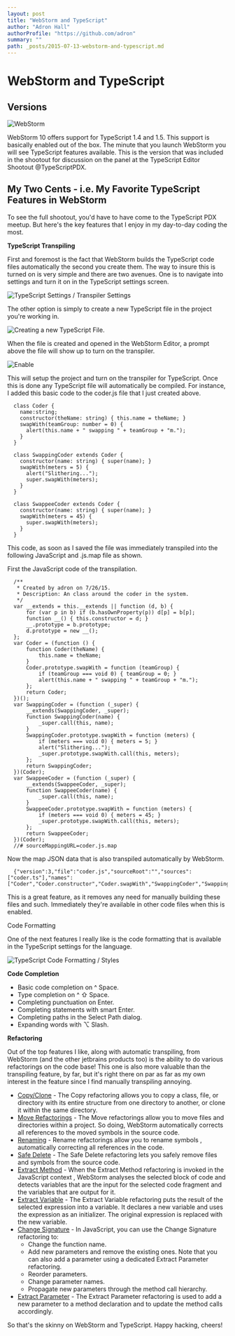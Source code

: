 ```yaml
---
layout: post
title: "WebStorm and TypeScript"
author: "Adron Hall"
authorProfile: "https://github.com/adron"
summary: ""
path: _posts/2015-07-13-webstorm-and-typescript.md
---
```


# WebStorm and TypeScript
## Versions
![WebStorm](https://compositecode.files.wordpress.com/2015/07/webstorm.png)

WebStorm 10 offers support for TypeScript 1.4 and 1.5. This support is basically enabled out of the box. The minute that you launch WebStorm you will see TypeScript features available. This is the version that was included in the shootout for discussion on the panel at the TypeScript Editor Shootout @TypeScriptPDX.

## My Two Cents - i.e. My Favorite TypeScript Features in WebStorm
To see the full shootout, you'd have to have come to the TypeScript PDX meetup. But here's the key features that I enjoy in my day-to-day coding the most.

**TypeScript Transpiling**

First and foremost is the fact that WebStorm builds the TypeScript code files automatically the second you create them. The way to insure this is turned on is very simple and there are two avenues. One is to navigate into settings and turn it on in the TypeScript settings screen.

![TypeScript Settings / Transpiler Settings](http://photos.adron.me/Software/Software-Development/Work-Flow-of-JavaScript/i-GwSdhrT/0/O/typescript-feature-02.png)

The other option is simply to create a new TypeScript file in the project you're working in.

![Creating a new TypeScript File.](http://photos.adron.me/Software/Software-Development/Work-Flow-of-JavaScript/i-pLkh2z4/0/O/typescript01.png)

When the file is created and opened in the WebStorm Editor, a prompt above the file will show up to turn on the transpiler.

![Enable](http://photos.adron.me/Software/Software-Development/Work-Flow-of-JavaScript/i-LgZhchD/0/O/typescript02.png)

This will setup the project and turn on the transpiler for TypeScript. Once this is done any TypeScript file will automatically be compiled. For instance, I added this basic code to the coder.js file that I just created above.

      class Coder {
        name:string;
        constructor(theName: string) { this.name = theName; }
        swapWith(teamGroup: number = 0) {
          alert(this.name + " swapping " + teamGroup + "m.");
        }
      }

      class SwappingCoder extends Coder {
        constructor(name: string) { super(name); }
        swapWith(meters = 5) {
          alert("Slithering...");
          super.swapWith(meters);
        }
      }

      class SwappeeCoder extends Coder {
        constructor(name: string) { super(name); }
        swapWith(meters = 45) {
          super.swapWith(meters);
        }
      }

This code, as soon as I saved the file was immediately transpiled into the following JavaScript and .js.map file as shown.

First the JavaScript code of the transpilation.

      /**
       * Created by adron on 7/26/15.
       * Description: An class around the coder in the system.
       */
      var __extends = this.__extends || function (d, b) {
          for (var p in b) if (b.hasOwnProperty(p)) d[p] = b[p];
          function __() { this.constructor = d; }
          __.prototype = b.prototype;
          d.prototype = new __();
      };
      var Coder = (function () {
          function Coder(theName) {
              this.name = theName;
          }
          Coder.prototype.swapWith = function (teamGroup) {
              if (teamGroup === void 0) { teamGroup = 0; }
              alert(this.name + " swapping " + teamGroup + "m.");
          };
          return Coder;
      })();
      var SwappingCoder = (function (_super) {
          __extends(SwappingCoder, _super);
          function SwappingCoder(name) {
              _super.call(this, name);
          }
          SwappingCoder.prototype.swapWith = function (meters) {
              if (meters === void 0) { meters = 5; }
              alert("Slithering...");
              _super.prototype.swapWith.call(this, meters);
          };
          return SwappingCoder;
      })(Coder);
      var SwappeeCoder = (function (_super) {
          __extends(SwappeeCoder, _super);
          function SwappeeCoder(name) {
              _super.call(this, name);
          }
          SwappeeCoder.prototype.swapWith = function (meters) {
              if (meters === void 0) { meters = 45; }
              _super.prototype.swapWith.call(this, meters);
          };
          return SwappeeCoder;
      })(Coder);
      //# sourceMappingURL=coder.js.map

Now the map JSON data that is also transpiled automatically by WebStorm.

      {"version":3,"file":"coder.js","sourceRoot":"","sources":["coder.ts"],"names":["Coder","Coder.constructor","Coder.swapWith","SwappingCoder","SwappingCoder.constructor","SwappingCoder.swapWith","SwappeeCoder","SwappeeCoder.constructor","SwappeeCoder.swapWith"],"mappings":"AAAA;;;GAGG;;;;;;;AAEH,IAAM,KAAK;IAETA,SAFIA,KAAKA,CAEGA,OAAeA;QAAIC,IAAIA,CAACA,IAAIA,GAAGA,OAAOA,CAACA;IAACA,CAACA;IACrDD,wBAAQA,GAARA,UAASA,SAAqBA;QAArBE,yBAAqBA,GAArBA,aAAqBA;QAC5BA,KAAKA,CAACA,IAAIA,CAACA,IAAIA,GAAGA,YAAYA,GAAGA,SAASA,GAAGA,IAAIA,CAACA,CAACA;IACrDA,CAACA;IACHF,YAACA;AAADA,CAACA,AAND,IAMC;AAED,IAAM,aAAa;IAASG,UAAtBA,aAAaA,UAAcA;IAC/BA,SADIA,aAAaA,CACLA,IAAYA;QAAIC,kBAAMA,IAAIA,CAACA,CAACA;IAACA,CAACA;IAC1CD,gCAAQA,GAARA,UAASA,MAAUA;QAAVE,sBAAUA,GAAVA,UAAUA;QACjBA,KAAKA,CAACA,eAAeA,CAACA,CAACA;QACvBA,gBAAKA,CAACA,QAAQA,YAACA,MAAMA,CAACA,CAACA;IACzBA,CAACA;IACHF,oBAACA;AAADA,CAACA,AAND,EAA4B,KAAK,EAMhC;AAED,IAAM,YAAY;IAASG,UAArBA,YAAYA,UAAcA;IAC9BA,SADIA,YAAYA,CACJA,IAAYA;QAAIC,kBAAMA,IAAIA,CAACA,CAACA;IAACA,CAACA;IAC1CD,+BAAQA,GAARA,UAASA,MAAWA;QAAXE,sBAAWA,GAAXA,WAAWA;QAClBA,gBAAKA,CAACA,QAAQA,YAACA,MAAMA,CAACA,CAACA;IACzBA,CAACA;IACHF,mBAACA;AAADA,CAACA,AALD,EAA2B,KAAK,EAK/B"}

This is a great feature, as it removes any need for manually building these files and such. Immediately they're available in other code files when this is enabled.

Code Formatting

One of the next features I really like is the code formatting that is available in the TypeScript settings for the language.

![TypeScript Code Formatting / Styles](http://photos.adron.me/Software/Software-Development/Work-Flow-of-JavaScript/i-RGvSTcz/0/O/typescript-feature-01.png)

**Code Completion**

* Basic code completion on ^ Space.
* Type completion on ^ ⇧ Space.
* Completing punctuation on Enter.
* Completing statements with smart Enter.
* Completing paths in the Select Path dialog.
* Expanding words with ⌥ Slash.

**Refactoring**

Out of the top features I like, along with automatic transpiling, from WebStorm (and the other jetbrains products too) is the ability to do various refactorings on the code base! This one is also more valuable than the transpiling feature, by far, but it's right there on par as far as my own interest in the feature since I find manually transpiling annoying.

* [Copy/Clone](https://www.jetbrains.com/webstorm/help/copy-clone.html) - The Copy refactoring allows you to copy a class, file, or directory with its entire structure from one directory to another, or clone it within the same directory.
* [Move Refactorings](https://www.jetbrains.com/webstorm/help/move-refactorings.html) - The Move refactorings allow you to move files and directories within a project. So doing, WebStorm automatically corrects all references to the moved symbols in the source code.
* [Renaming](https://www.jetbrains.com/webstorm/help/rename-refactorings.html) - Rename refactorings allow you to rename symbols , automatically correcting all references in the code.
* [Safe Delete](https://www.jetbrains.com/webstorm/help/safe-delete.html) - The Safe Delete refactoring lets you safely remove files and symbols from the source code.
* [Extract Method](https://www.jetbrains.com/webstorm/help/extract-method.html) - When the Extract Method refactoring is invoked in the JavaScript context , WebStorm analyses the selected block of code and detects variables that are the input for the selected code fragment and the variables that are output for it.
* [Extract Variable](https://www.jetbrains.com/webstorm/help/extract-variable.html) - The Extract Variable refactoring puts the result of the selected expression into a variable. It declares a new variable and uses the expression as an initializer. The original expression is replaced with the new variable.
* [Change Signature](https://www.jetbrains.com/webstorm/help/change-signature-in-javascript.html) - In JavaScript, you can use the Change Signature refactoring to:
	* Change the function name.
	* Add new parameters and remove the existing ones. Note that you can also add a parameter using a dedicated Extract Parameter refactoring.
	* Reorder parameters.
	* Change parameter names.
	* Propagate new parameters through the method call hierarchy.
* [Extract Parameter](https://www.jetbrains.com/webstorm/help/extract-parameter-in-javascript.html) - The Extract Parameter refactoring is used to add a new parameter to a method declaration and to update the method calls accordingly.

So that's the skinny on WebStorm and TypeScript. Happy hacking, cheers!
